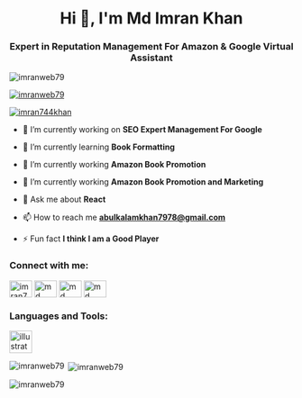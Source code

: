 <h1 align="center">Hi 👋, I'm Md Imran Khan</h1>
<h3 align="center">Expert in Reputation Management For Amazon & Google Virtual Assistant</h3>

<p align="left"> <img src="https://komarev.com/ghpvc/?username=imranweb79&label=Profile%20views&color=0e75b6&style=flat" alt="imranweb79" /> </p>

<p align="left"> <a href="https://github.com/ryo-ma/github-profile-trophy"><img src="https://github-profile-trophy.vercel.app/?username=imranweb79" alt="imranweb79" /></a> </p>

<p align="left"> <a href="https://twitter.com/imran744khan" target="blank"><img src="https://img.shields.io/twitter/follow/imran744khan?logo=twitter&style=for-the-badge" alt="imran744khan" /></a> </p>

- 🔭 I’m currently working on **SEO Expert Management For Google**

- 🌱 I’m currently learning **Book Formatting**

- 🔭 I’m currently working **Amazon Book Promotion**

- 🔭 I’m currently working **Amazon Book Promotion and Marketing**

- 💬 Ask me about **React**

- 📫 How to reach me **abulkalamkhan7978@gmail.com**

- ⚡ Fun fact **I think I am a Good Player**

<h3 align="left">Connect with me:</h3>
<p align="left">
<a href="https://twitter.com/imran744khan" target="blank"><img align="center" src="https://raw.githubusercontent.com/rahuldkjain/github-profile-readme-generator/master/src/images/icons/Social/twitter.svg" alt="imran744khan" height="30" width="40" /></a>
<a href="https://linkedin.com/in/md imran khan" target="blank"><img align="center" src="https://raw.githubusercontent.com/rahuldkjain/github-profile-readme-generator/master/src/images/icons/Social/linked-in-alt.svg" alt="md imran khan" height="30" width="40" /></a>
<a href="https://fb.com/md imran khan" target="blank"><img align="center" src="https://raw.githubusercontent.com/rahuldkjain/github-profile-readme-generator/master/src/images/icons/Social/facebook.svg" alt="md imran khan" height="30" width="40" /></a>
<a href="https://instagram.com/md imran khan" target="blank"><img align="center" src="https://raw.githubusercontent.com/rahuldkjain/github-profile-readme-generator/master/src/images/icons/Social/instagram.svg" alt="md imran khan" height="30" width="40" /></a>
</p>

<h3 align="left">Languages and Tools:</h3>
<p align="left"> <a href="https://www.adobe.com/in/products/illustrator.html" target="_blank" rel="noreferrer"> <img src="https://www.vectorlogo.zone/logos/adobe_illustrator/adobe_illustrator-icon.svg" alt="illustrator" width="40" height="40"/> </a> </p>

<p><img align="left" src="https://github-readme-stats.vercel.app/api/top-langs?username=imranweb79&show_icons=true&locale=en&layout=compact" alt="imranweb79" /></p>

<p>&nbsp;<img align="center" src="https://github-readme-stats.vercel.app/api?username=imranweb79&show_icons=true&locale=en" alt="imranweb79" /></p>

<p><img align="center" src="https://github-readme-streak-stats.herokuapp.com/?user=imranweb79&" alt="imranweb79" /></p>
